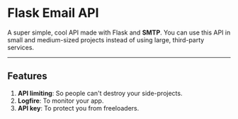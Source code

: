 # Flask Email API
A super simple, cool API made with Flask and **SMTP**. You can use this API in small and medium-sized projects instead of using large, third-party services.

---

## Features
1. **API limiting**: So people can't destroy your side-projects.
2. **Logfire**: To monitor your app.
3. **API key**: To protect you from freeloaders.
